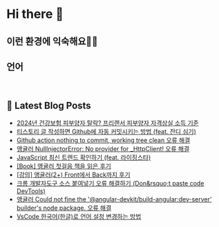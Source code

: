 # Hi there 👋

## 이런 환경에 익숙해요✍🏼

## 언어

<p>
  <img alt="" src= "https://img.shields.io/badge/JavaScript-F7DF1E?style=flat-square&logo=JavaScript&logoColor=white"/> 
  <img alt="" src= "https://img.shields.io/badge/TypeScript-black?logo=typescript&logoColor=blue"/>
</p>

## 📕 Latest Blog Posts

<ul><li><a href='http://devpad.tistory.com/166' target='_blank'>2024년 건강보험 피부양자 탈락? 프리랜서 피부양자 자격상실 소득 기준</a></li><li><a href='http://devpad.tistory.com/165' target='_blank'>티스토리 글 작성하면 Github에 자동 커밋시키는 방법 (feat. 잔디 심기)</a></li><li><a href='http://devpad.tistory.com/164' target='_blank'>Github action nothing to commit, working tree clean 오류 해결</a></li><li><a href='http://devpad.tistory.com/163' target='_blank'>앵귤러 NullInjectorError: No provider for _HttpClient! 오류 해결</a></li><li><a href='http://devpad.tistory.com/162' target='_blank'>JavaScript 최신 트렌드 확인하기 (feat. 라이징스타)</a></li><li><a href='http://devpad.tistory.com/161' target='_blank'>[Book] 앵귤러 첫걸음 책을 읽은 후기</a></li><li><a href='http://devpad.tistory.com/158' target='_blank'>[강의] 앵귤러(2+) Front에서 Back까지 후기</a></li><li><a href='http://devpad.tistory.com/160' target='_blank'>크롬 개발자도구 소스 붙여넣기 오류 해결하기 (Don&amp;rsquo;t paste code DevTools)</a></li><li><a href='http://devpad.tistory.com/159' target='_blank'>앵귤러 Could not fine the &apos;@angular-devkit/build-angular:dev-server&apos; builder&apos;s node package. 오류 해결</a></li><li><a href='http://devpad.tistory.com/157' target='_blank'>VsCode 한국어(한글)로 언어 설정 변경하는 방법</a></li></ul>